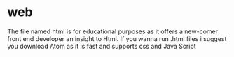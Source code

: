 # web
The file named html is for educational purposes as it offers a new-comer front end developer an insight to Html.
If you wanna run .html files i suggest you download Atom as it is fast and supports css and Java Script

